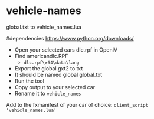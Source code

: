 # vehicle-names
global.txt to vehicle_names.lua


#dependencies
https://www.python.org/downloads/

- Open your selected cars dlc.rpf in OpenIV
- Find americandlc.RPF
    - `dlc.rpf\x64\data\lang` 
- Export the global.gxt2 to txt
- It should be named global global.txt
- Run the tool
- Copy output to your selected car
- Rename it to `vehicle_names`

Add to the fxmanifest of your car of choice:
` client_script 'vehicle_names.lua' `
